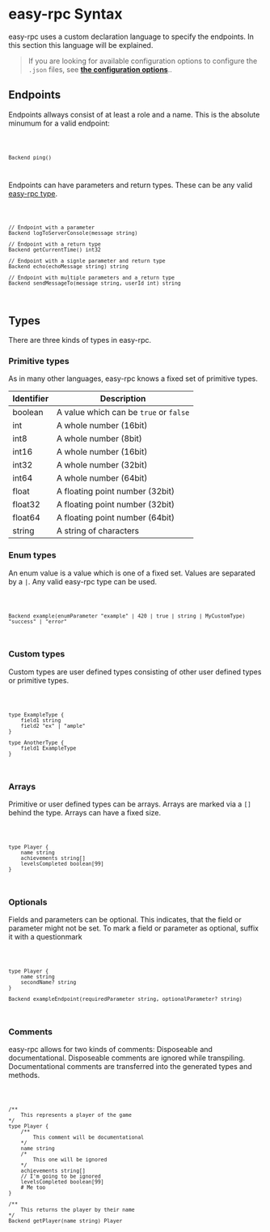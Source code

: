 <script>
    import Code from '$lib/Code.svelte';
</script>

# easy-rpc Syntax

easy-rpc uses a custom declaration language to specify the endpoints. In this section this language will be explained.

> If you are looking for available configuration options to configure the `.json` files, see **[the configuration options](/easy-rpc-docs/5⚙️%20Configuration)**..

## Endpoints

Endpoints allways consist of at least a role and a name. This is the absolute minumum for a valid endpoint:

<Code filename="example.erpc">

```erpc
Backend ping()
```

</Code>

Endpoints can have parameters and return types. These can be any valid [easy-rpc type](#Types).

<Code filename="example.erpc">

```erpc
// Endpoint with a parameter
Backend logToServerConsole(message string)

// Endpoint with a return type
Backend getCurrentTime() int32

// Endpoint with a signle parameter and return type
Backend echo(echoMessage string) string

// Endpoint with multiple parameters and a return type
Backend sendMessageTo(message string, userId int) string
```

</Code>

## Types

There are three kinds of types in easy-rpc.

### Primitive types

As in many other languages, easy-rpc knows a fixed set of primitive types.

| Identifier | Description                            |
| ---------- | -------------------------------------- |
| boolean    | A value which can be `true` or `false` |
| int        | A whole number (16bit)                 |
| int8       | A whole number (8bit)                  |
| int16      | A whole number (16bit)                 |
| int32      | A whole number (32bit)                 |
| int64      | A whole number (64bit)                 |
| float      | A floating point number (32bit)        |
| float32    | A floating point number (32bit)        |
| float64    | A floating point number (64bit)        |
| string     | A string of characters                 |

### Enum types

An enum value is a value which is one of a fixed set. Values are separated by a `|`. Any valid easy-rpc type can be used.

<Code filename="example.erpc">

```erpc
Backend example(enumParameter "example" | 420 | true | string | MyCustomType) "success" | "error"
```

</Code>

### Custom types

Custom types are user defined types consisting of other user defined types or primitive types.

<Code filename="example.erpc">

```erpc
type ExampleType {
    field1 string
    field2 "ex" | "ample"
}

type AnotherType {
    field1 ExampleType
}
```

</Code>

### Arrays

Primitive or user defined types can be arrays. Arrays are marked via a `[]` behind the type. Arrays can have a fixed size.

<Code filename="example.erpc">

```erpc
type Player {
    name string
    achievements string[]
    levelsCompleted boolean[99]
}
```

</Code>

### Optionals
Fields and parameters can be optional. This indicates, that the field or parameter might not be set. To mark a field or parameter as optional, suffix it with a questionmark

<Code filename="example.erpc">

```erpc
type Player {
    name string
    secondName? string
}
  
Backend exampleEndpoint(requiredParameter string, optionalParameter? string)
```

</Code>


### Comments
easy-rpc allows for two kinds of comments: Disposeable and documentational. Disposeable comments are ignored while transpiling. Documentational comments are transferred into the generated types and methods.

<Code filename="example.erpc">

```erpc
/**
    This represents a player of the game
*/
type Player {
    /**
        This comment will be documentational
    */
    name string
    /*
        This one will be ignored
    */
    achievements string[]
    // I'm going to be ignored
    levelsCompleted boolean[99]
    # Me too
}

/**
    This returns the player by their name
*/
Backend getPlayer(name string) Player

```

</Code>
